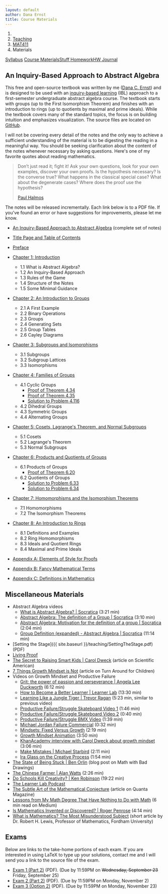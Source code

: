 ```yaml
---
layout: default
author: Dana Ernst
title: Course Materials
---
```


<ol class="breadcrumb">
  <li><a href="/"><i class="fa fa-home"></i></a></li>
  <li><a href="/teaching/">Teaching</a></li>
  <li><a href="/teaching/mat411f20">MAT411</a></li>
  <li class="active">Materials</li>
</ol>

<div class="row">
<div class="col-xs-12">
<div class="btn-group btn-group-justified">
<a class="btn btn-default btn-success" href="{{site.baseurl}}/teaching/mat411f20/syllabus/">Syllabus</a>
<a class="btn btn-default btn-primary" href="{{site.baseurl}}/teaching/mat411f20/materials/">
<span class="hidden-xs">Course Materials</span><span class="visible-xs">Stuff</span>
</a>
<a class="btn btn-default btn-warning" href="{{site.baseurl}}/teaching/mat411f20/homework/">
<span class="hidden-xs">Homework</span><span class="visible-xs">HW</span>
</a>
<a class="btn btn-default btn-info" href="{{site.baseurl}}/teaching/mat411f20/journal/">Journal</a>
</div>
</div>
</div>

## An Inquiry-Based Approach to Abstract Algebra ##

This free and open-source textbook was written by me ([Dana C. Ernst](http://danaernst.com)) and is designed to be used with an [inquiry-based learning](http://maamathedmatters.blogspot.com/2013/05/what-heck-is-ibl.html) (IBL) approach to a first-semester undergraduate abstract algebra course. The textbook starts with groups (up to the First Isomorphism Theorem) and finishes with an introduction to rings (up to quotients by maximal and prime ideals). While the textbook covers many of the standard topics, the focus is on building intuition and emphasizes visualization. The source files are located on [GitHub](https://github.com/dcernst/IBL-AbstractAlgebra).

I will not be covering every detail of the notes and the only way to achieve a sufficient understanding of the material is to be digesting the reading in a meaningful way.  You should be seeking clarification about the content of the notes whenever necessary by asking questions.  Here's one of my favorite quotes about reading mathematics.

<blockquote>
  <p>Don’t just read it; fight it! Ask your own questions, look for your own examples, discover your own proofs. Is the hypothesis necessary? Is the converse true? What happens in the classical special case? What about the degenerate cases? Where does the proof use the hypothesis?</p>
  <footer><a href="http://en.wikipedia.org/wiki/Paul_Halmos">Paul Halmos</a></footer>
</blockquote>

The notes will be released incrementally. Each link below is to a PDF file. If you've found an error or have suggestions for improvements, please let me know.

<!-- <div class="alert alert-info" role="alert" style="margin: 10px 0 10px 0">
<i class="fa fa-exclamation-triangle"></i>&nbsp; These notes are currently under construction and subject to change.
</div> -->

- [An Inquiry-Based Approach to Abstract Algebra]({{site.baseurl}}/teaching/mat411f20/IBL-AbstractAlgebra.pdf) (complete set of notes)

- [Title Page and Table of Contents]({{site.baseurl}}/teaching/mat411f20/FrontMatter.pdf)
- [Preface]({{site.baseurl}}/teaching/mat411f20/Preface.pdf)
- [Chapter 1: Introduction]({{site.baseurl}}/teaching/mat411f20/Introduction.pdf)
    - 1.1 What is Abstract Algebra?
    - 1.2 An Inquiry-Based Approach
    - 1.3 Rules of the Game
    - 1.4 Structure of the Notes
    - 1.5 Some Minimal Guidance
- [Chapter 2: An Introduction to Groups]({{site.baseurl}}/teaching/mat411f20/IntroGroups.pdf)
    - 2.1 A First Example
    - 2.2 Binary Operations
    - 2.3 Groups
    - 2.4 Generating Sets
    - 2.5 Group Tables
    - 2.6 Cayley Diagrams
- [Chapter 3: Subgroups and Isomorphisms]({{site.baseurl}}/teaching/mat411f20/SubgroupsIsomorphisms.pdf)
    - 3.1 Subgroups
    - 3.2 Subgroup Lattices
    - 3.3 Isomorphisms
- [Chapter 4: Families of Groups]({{site.baseurl}}/teaching/mat411f20/Families.pdf)
    - 4.1 Cyclic Groups
        - [Proof of Theorem 4.34]({{site.baseurl}}/teaching/mat411f20/Theorem4.34.pdf)
        - [Proof of Theorem 4.35]({{site.baseurl}}/teaching/mat411f20/Theorem4.35.pdf)
        - [Solution to Problem 4.116]({{site.baseurl}}/teaching/mat411f20/Problem4.116.pdf)
    - 4.2 Dihedral Groups
    - 4.3 Symmetric Groups
    - 4.4 Alternating Groups
- [Chapter 5: Cosets, Lagrange's Theorem, and Normal Subgroups]({{site.baseurl}}/teaching/mat411f20/CosetsLagrangeNormal.pdf)
    - 5.1 Cosets
    - 5.2 Lagrange's Theorem
    - 5.3 Normal Subgroups
- [Chapter 6: Products and Quotients of Groups]({{site.baseurl}}/teaching/mat411f20/ProductsQuotients.pdf)
    - 6.1 Products of Groups
        - [Proof of Theorem 6.20]({{site.baseurl}}/teaching/mat411f20/Theorem6.20.pdf)
    - 6.2 Quotients of Groups
        - [Solution to Problem 6.33]({{site.baseurl}}/teaching/mat411f20/Problem6.33.pdf)
        - [Solution to Problem 6.34]({{site.baseurl}}/teaching/mat411f20/Problem6.34.pdf)
- [Chapter 7: Homomorphisms and the Isomorphism Theorems]({{site.baseurl}}/teaching/mat411f20/Homomorphisms.pdf)
    - 7.1 Homomorphisms
    - 7.2 The Isomorphism Theorems
- [Chapter 8: An Introduction to Rings]({{site.baseurl}}/teaching/mat411f20/Rings.pdf)
    - 8.1 Definitions and Examples
    - 8.2 Ring Homomorphisms
    - 8.3 Ideals and Quotient Rings
    - 8.4 Maximal and Prime Ideals
- [Appendix A: Elements of Style for Proofs]({{site.baseurl}}/teaching/mat411f20/ElementsOfStyle.pdf)
- [Appendix B: Fancy Mathematical Terms]({{site.baseurl}}/teaching/mat411f20/FancyMathematicalTerms.pdf)
- [Appendix C: Definitions in Mathematics]({{site.baseurl}}/teaching/mat411f20/Definitions.pdf)

## Miscellaneous Materials ##
<!-- - [Student Contract]({{ site.baseurl }}/teaching/StudentContract.pdf) (PDF) -->
- Abstract Algebra videos
    - [What is Abstract Algebra? &#124; Socratica](https://www.youtube.com/watch?v=IP7nW_hKB7I&list=PLi01XoE8jYoi3SgnnGorR_XOW3IcK-TP6) (3:21 min)
    - [Abstract Algebra: The definition of a Group &#124; Socratica](https://www.youtube.com/watch?v=QudbrUcVPxk&list=PLi01XoE8jYoi3SgnnGorR_XOW3IcK-TP6&index=3) (3:10 min)
    - [Abstract Algebra: Motivation for the definition of a group &#124; Socratica](https://www.youtube.com/watch?v=yHq_yzYZV6U&list=PLi01XoE8jYoi3SgnnGorR_XOW3IcK-TP6&index=4) (2:04 min)
    - [Group Definition (expanded) - Abstract Algebra &#124; Socratica](https://www.youtube.com/watch?v=g7L_r6zw4-c&list=PLi01XoE8jYoi3SgnnGorR_XOW3IcK-TP6&index=2) (11:14 min)
- [Setting the Stage]({{ site.baseurl }}/teaching/SettingTheStage.pdf) (PDF)
- [Living Proof]({{site.baseurl}}/teaching/LivingProof.pdf)
- [The Secret to Raising Smart Kids &#124; Carol Dweck](https://www.scientificamerican.com/article/the-secret-to-raising-smart-kids1/) (article on Scientific American)
- [7 Things Growth Mindset is Not](https://www.turnaroundusa.org/7-things-growth-mindset-is-not/) (article on Turn Around for Children)
- Videos on Growth Mindset and Productive Failure
    - [Grit: the power of passion and perseverance &#124; Angela Lee Duckworth](https://www.youtube.com/watch?v=H14bBuluwB8) (6:12 min)
    - [How to Become a Better Learner &#124; Learner Lab](https://thelearnerlab.com/portfolio/learning-like-a-jungle-tiger/) (13:30 min)
    - [Learning Like a Jungle Tiger &#124; Trevor Ragan](https://www.youtube.com/watch?v=muoVtDjjonM&feature=youtu.be) (5:23 min, similar to previous video)
    - [Productive Failure/Struggle Skateboard Video 1](https://www.youtube.com/watch?time_continue=98&v=1QSocgE3yFY) (1:46 min)
    - [Productive Failure/Struggle Skateboard Video 2](https://www.instagram.com/p/BzKyyLchuve/) (0:40 min)
    - [Productive Failure/Struggle BMX Video](https://www.youtube.com/watch?v=9brnDOVJWnw) (1:39 min)
    - [Michael Jordan Failure Commercial](https://www.youtube.com/watch?v=JA7G7AV-LT8) (0:32 min)
    - [Mindsets: Fixed Versus Growth](https://www.youtube.com/watch?v=M1CHPnZfFmU) (2:19 min)
    - [Growth Mindset Animation](https://www.youtube.com/watch?v=-_oqghnxBmY) (3:50 min)
    - [KhanAcademy interview with Carol Dweck about growth mindset](https://www.youtube.com/watch?time_continue=1&v=wh0OS4MrN3E) (3:06 min)
    - [Make Mistakes &#124; Michael Starbird](https://www.youtube.com/watch?v=2yYQ-1X2ocU) (2:11 min)
    - [Ira Glass on the Creative Process](https://www.youtube.com/watch?v=PbC4gqZGPSY&feature=youtu.be) (1:54 min)
- [The State of Being Stuck &#124; Ben Orlin](https://mathwithbaddrawings.com/2017/09/20/the-state-of-being-stuck/) (blog post on Math with Bad Drawings)
- [The Chinese Farmer &#124; Alan Watts](https://www.youtube.com/watch?feature=share&v=eJShr4VdvxQ&app=desktop) (2:26 min)
- [Do Schools Kill Creativity? &#124; Ken Robinson](https://www.ted.com/talks/ken_robinson_says_schools_kill_creativity?language=en) (19:22 min)
- [The Learner Lab Podcast](https://thelearnerlab.com/podcast/)
- [The Subtle Art of the Mathematical Conjecture](https://www.quantamagazine.org/the-subtle-art-of-the-mathematical-conjecture-20190507/) (article on Quanta Magazine)
- [Lessons from My Math Degree That Have Nothing to Do with Math](https://medium.com/s/story/6-life-lessons-from-my-math-degree-that-have-nothing-to-do-with-math-d38aba90edfe) (6 min read on Medium)
- [Is Mathematics Invented or Discovered? &#124; Roger Penrose](https://www.youtube.com/watch?v=TKlPj_qGIt8) (4:14 min)
- [What is Mathematics? The Most Misunderstood Subject](https://www.fordham.edu/info/20603/what_math) (short article by Dr. Robert H. Lewis, Professor of Mathematics, Fordham University)

<!-- - Pictures of board work that we ran out of time to discuss. *Note:* You should not assume that the solutions/proofs posted below are valid or sufficient.
    - Coming soon. -->

## Exams
Below are links to the take-home portions of each exam. If you are interested in using LaTeX to type up your solutions, contact me and I will send you a link to the source file of the exam.

- [Exam 1 (Part 2)]({{site.baseurl}}/teaching/mat411f20/411Exam1-Part2.pdf) (PDF). (Due by 11:59PM on <s>Wednesday, September 23</s> Friday, September 25)
- [Exam 2 (Part 2)]({{site.baseurl}}/teaching/mat411f20/411Exam2-Part2.pdf) (PDF). (Due by 11:59PM on Monday, November 2)
- [Exam 3 (Option 2)]({{site.baseurl}}/teaching/mat411f20/411Exam3-Option2.pdf) (PDF). (Due by 11:59PM on Monday, November 23)
